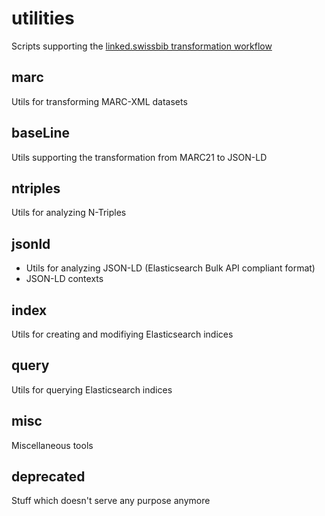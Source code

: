 # utilities
Scripts supporting the [linked.swissbib transformation workflow](https://github.com/linked-swissbib/mfWorkflows)

## marc
Utils for transforming MARC-XML datasets

## baseLine
Utils supporting the transformation from MARC21 to JSON-LD

## ntriples
Utils for analyzing N-Triples

## jsonld
* Utils for analyzing JSON-LD (Elasticsearch Bulk API compliant format)
* JSON-LD contexts

## index
Utils for creating and modifiying Elasticsearch indices

## query
Utils for querying Elasticsearch indices

## misc
Miscellaneous tools

## deprecated
Stuff which doesn't serve any purpose anymore
